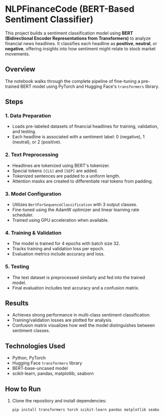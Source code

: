 # NLPFinanceCode (BERT-Based Sentiment Classifier)

This project builds a sentiment classification model using **BERT (Bidirectional Encoder Representations from Transformers)** to analyze financial news headlines. It classifies each headline as **positive**, **neutral**, or **negative**, offering insights into how sentiment might relate to stock market movements.

## Overview

The notebook walks through the complete pipeline of fine-tuning a pre-trained BERT model using PyTorch and Hugging Face's `transformers` library.

## Steps

### 1. Data Preparation
- Loads pre-labeled datasets of financial headlines for training, validation, and testing.
- Each headline is associated with a sentiment label: 0 (negative), 1 (neutral), or 2 (positive).

### 2. Text Preprocessing
- Headlines are tokenized using BERT's tokenizer.
- Special tokens `[CLS]` and `[SEP]` are added.
- Tokenized sentences are padded to a uniform length.
- Attention masks are created to differentiate real tokens from padding.

### 3. Model Configuration
- Utilizes `BertForSequenceClassification` with 3 output classes.
- Fine-tuned using the AdamW optimizer and linear learning rate scheduler.
- Trained using GPU acceleration when available.

### 4. Training & Validation
- The model is trained for 4 epochs with batch size 32.
- Tracks training and validation loss per epoch.
- Evaluation metrics include accuracy and loss.

### 5. Testing
- The test dataset is preprocessed similarly and fed into the trained model.
- Final evaluation includes test accuracy and a confusion matrix.

## Results

- Achieves strong performance in multi-class sentiment classification.
- Training/validation losses are plotted for analysis.
- Confusion matrix visualizes how well the model distinguishes between sentiment classes.

## Technologies Used

- Python, PyTorch
- Hugging Face `transformers` library
- BERT-base-uncased model
- scikit-learn, pandas, matplotlib, seaborn

## How to Run

1. Clone the repository and install dependencies:
   ```bash
   pip install transformers torch scikit-learn pandas matplotlib seaborn
